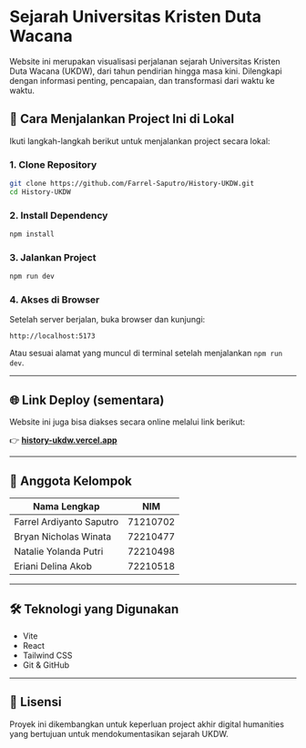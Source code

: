 # Sejarah Universitas Kristen Duta Wacana

Website ini merupakan visualisasi perjalanan sejarah Universitas Kristen Duta Wacana (UKDW), dari tahun pendirian hingga masa kini. Dilengkapi dengan informasi penting, pencapaian, dan transformasi dari waktu ke waktu.

## 🚀 Cara Menjalankan Project Ini di Lokal

Ikuti langkah-langkah berikut untuk menjalankan project secara lokal:

### 1. Clone Repository

```bash
git clone https://github.com/Farrel-Saputro/History-UKDW.git
cd History-UKDW
```

### 2. Install Dependency

```bash
npm install
```

### 3. Jalankan Project

```bash
npm run dev
```

### 4. Akses di Browser

Setelah server berjalan, buka browser dan kunjungi:

```
http://localhost:5173
```

Atau sesuai alamat yang muncul di terminal setelah menjalankan `npm run dev`.

---

## 🌐 Link Deploy (sementara)

Website ini juga bisa diakses secara online melalui link berikut:

👉 **[history-ukdw.vercel.app](https://history-ukdw.vercel.app/)**

---

## 👥 Anggota Kelompok

| Nama Lengkap             | NIM      |
| ------------------------ | -------- |
| Farrel Ardiyanto Saputro | 71210702 |
| Bryan Nicholas Winata    | 72210477 |
| Natalie Yolanda Putri    | 72210498 |
| Eriani Delina Akob       | 72210518 |

---

## 🛠️ Teknologi yang Digunakan

- Vite
- React
- Tailwind CSS
- Git & GitHub

---

## 📄 Lisensi

Proyek ini dikembangkan untuk keperluan project akhir digital humanities yang bertujuan untuk mendokumentasikan sejarah UKDW.
